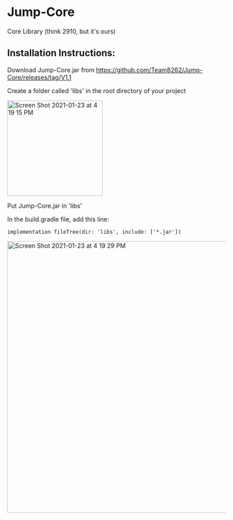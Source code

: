 # Jump-Core
Core Library (think 2910, but it's ours)

## Installation Instructions:

Download Jump-Core.jar from https://github.com/Team8262/Jump-Core/releases/tag/V1.1

Create a folder called 'libs' in the root directory of your project

<img width="220" alt="Screen Shot 2021-01-23 at 4 19 15 PM" src="https://user-images.githubusercontent.com/57124298/105617880-e433a700-5d96-11eb-8cb2-ff6c675debfb.png">

Put Jump-Core.jar in 'libs'

In the build.gradle file, add this line: 

    implementation fileTree(dir: 'libs', include: ['*.jar'])

<img width="626" alt="Screen Shot 2021-01-23 at 4 19 29 PM" src="https://user-images.githubusercontent.com/57124298/105617890-fe6d8500-5d96-11eb-9f15-92a077252eee.png">




